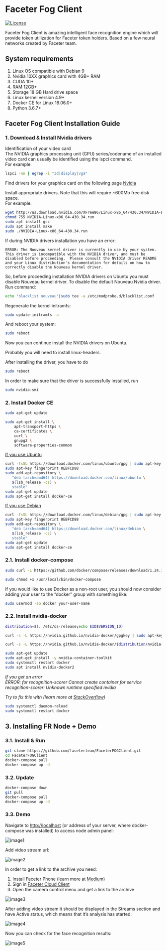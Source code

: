 # Faceter Fog Client

[![License](images/License-CC_BY--NC--ND_3.0-lightgrey.svg)](LICENSE)

Faceter Fog Client is amazing intelligent face recognition engine which will provide token utilization for Faceter token holders. Based on a few neural networks created by Faceter team.

## System requirements

1. Linux OS compatible with Debian 9
2. Nvidia 10XX graphics card with 4GB+ RAM
3. CUDA 10+
4. RAM 12GB+
5. Storage 18 GB Hard drive space
6. Linux kernel version 4.9+
7. Docker CE for Linux 18.06.0+
8. Python 3.6.7+

## Faceter Fog Client Installation Guide

### 1. Download & Install Nvidia drivers

Identification of your video card  
The NVIDIA graphics processing unit (GPU) series/codename of an installed video card can usually be identified using the lspci command.  
For example:

```bash
lspci -nn | egrep -i "3d|display|vga"
```

Find drivers for your graphics card on the following page
[Nvidia](https://www.nvidia.com/DOWNLOAD/INDEX.ASPX?LANG=EN)

Install appropriate drivers. Note that this will require ~600Mb free disk space.  
For example:

```bash
wget http://us.download.nvidia.com/XFree86/Linux-x86_64/430.34/NVIDIA-Linux-x86_64-430.34.run  
chmod 755 NVIDIA-Linux-x86_64-430.34.run
sudo apt install gcc
sudo apt install make
sudo ./NVIDIA-Linux-x86_64-430.34.run
```

If during NVIDIA drivers installation you have an error:

```error
ERROR: The Nouveau kernel driver is currently in use by your system.  This driver is incompatible with the NVIDIA driver, and must be disabled before proceeding.  Please consult the NVIDIA driver README and your Linux distribution's documentation for details on how to correctly disable the Nouveau kernel driver.
```

So, before proceeding installation NVIDIA drivers on Ubuntu you must disable Nouveau kernel driver. To disable the default Nouveau Nvidia driver.
Run command:

```bash
echo "blacklist nouveau"|sudo tee -a /etc/modprobe.d/blacklist.conf
```

Regenerate the kernel initramfs:

```bash
sudo update-initramfs -u
```

And reboot your system:

```bash
sudo reboot
```

Now you can continue install the NVIDIA drivers on Ubuntu.

Probably you will need to install linux-headers.

After installing the driver, you have to do

```bash
sudo reboot
```

In order to make sure that the driver is successfully installed, run

```bash
sudo nvidia-smi
```

### 2. Install Docker CE

```bash
sudo apt-get update
```

```bash
sudo apt-get install \
    apt-transport-https \
    ca-certificates \
    curl \
    gnupg2 \
    software-properties-common
```

[If you use Ubuntu](https://docs.docker.com/install/linux/docker-ce/ubuntu/)

```bash
curl -fsSL https://download.docker.com/linux/ubuntu/gpg | sudo apt-key add -
sudo apt-key fingerprint 0EBFCD88
sudo add-apt-repository \
   "deb [arch=amd64] https://download.docker.com/linux/ubuntu \
   $(lsb_release -cs) \
   stable"
sudo apt-get update
sudo apt-get install docker-ce
```

[If you use Debian](https://docs.docker.com/install/linux/docker-ce/ubuntu/)

```bash
curl -fsSL https://download.docker.com/linux/debian/gpg | sudo apt-key add -
sudo apt-key fingerprint 0EBFCD88
sudo add-apt-repository \
   "deb [arch=amd64] https://download.docker.com/linux/debian \
   $(lsb_release -cs) \
   stable"
sudo apt-get update
sudo apt-get install docker-ce
```

### 2.1. Install docker-compose

```bash
sudo curl -L https://github.com/docker/compose/releases/download/1.24.1/docker-compose-`uname -s`-`uname -m` -o /usr/local/bin/docker-compose

sudo chmod +x /usr/local/bin/docker-compose
```

If you would like to use Docker as a non-root user, you should now consider adding your user to the “docker” group with something like:

```bash
sudo usermod -aG docker your-user-name
```

### 2.2. Install nvidia-docker

```bash
distribution=$(. /etc/os-release;echo $ID$VERSION_ID)

curl -s -L https://nvidia.github.io/nvidia-docker/gpgkey | sudo apt-key add -

curl -s -L https://nvidia.github.io/nvidia-docker/$distribution/nvidia-docker.list | sudo tee /etc/apt/sources.list.d/nvidia-docker.list
```

```bash
sudo apt-get update  
sudo apt-get install -y nvidia-container-toolkit
sudo systemctl restart docker
sudo apt install nvidia-docker2
```

_If you get an error  
ERROR: for recognition-scorer  Cannot create container for service recognition-scorer: Unknown runtime specified nvidia_

_Try to fix this with (learn more at [StackOverflow](https://stackoverflow.com/questions/52865988/nvidia-docker-unknown-runtime-specified-nvidia))_

```bash
sudo systemctl daemon-reload
sudo systemctl restart docker
```

## 3. Installing FR Node + Demo

### 3.1. Install & Run

```bash
git clone https://github.com/faceterteam/FaceterFOGClient.git
cd FaceterFOGClient
docker-compose pull
docker-compose up -d
```

### 3.2. Update

```bash
docker-compose down
git pull
docker-compose pull
docker-compose up -d
```

### 3.3. Demo

Navigate to [http://localhost](http://localhost) (or address of your server, where docker-compose was installed) to access node admin panel:

![image1](images/image1.png)

Add video stream url:

![image2](images/image2.png)

In order to get a link to the archive you need:

1. Install Faceter Phone (learn more at [Medium](https://medium.com/@Faceter/faceter-phone-installation-guide-529f1b783f))  
2. Sign in [Faceter Cloud Client](https://cloud.faceter.cam/public/)  
3. Open the camera control menu and get a link to the archive

![image3](images/image3.png)

After adding video stream it should be displayed in the Streams section and have Active status, which means that it’s analysis has started:

![image4](images/image4.png)

Now you can check for the face recognition results:

![image5](images/image5.png)
